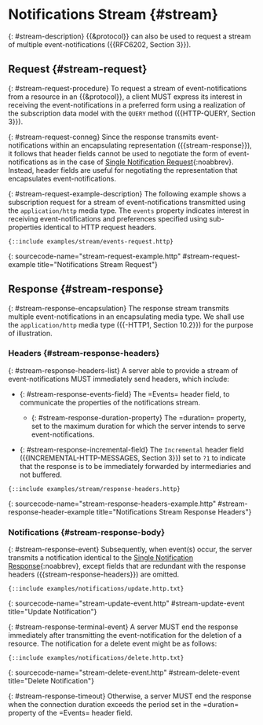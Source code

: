 # Notifications Stream {#stream}

{: #stream-description}
{{&protocol}} can also be used to request a stream of multiple event-notifications ({{RFC6202, Section 3}}).

## Request {#stream-request}

{: #stream-request-procedure}
To request a stream of event-notifications from a resource in an {{&protocol}}, a client MUST express its interest in receiving the event-notifications in a preferred form using a realization of the subscription data model with the `QUERY` method ({{HTTP-QUERY, Section 3}}).

{: #stream-request-conneg}
Since the response transmits event-notifications within an encapsulating representation ({{stream-response}}), it follows that header fields cannot be used to negotiate the form of event-notifications as in the case of [Single Notification Request](#single-notification-request){:noabbrev}. Instead, header fields are useful for negotiating the representation that encapsulates event-notifications.

{: #stream-request-example-description}
The following example shows a subscription request for a stream of event-notifications transmitted using the `application/http` media type. The `events` property indicates interest in receiving event-notifications and preferences specified using sub-properties identical to HTTP request headers.

~~~ http-message
{::include examples/stream/events-request.http}
~~~
{: sourcecode-name="stream-request-example.http" #stream-request-example title="Notifications Stream Request"}

## Response {#stream-response}

{: #stream-response-encapsulation}
The response stream transmits multiple event-notifications in an encapsulating media type. We shall use the `application/http` media type ({{-HTTP1, Section 10.2}}) for the purpose of illustration.

### Headers {#stream-response-headers}

{: #stream-response-headers-list}
A server able to provide a stream of event-notifications MUST immediately send headers, which include:

+ {: #stream-response-events-field}
The =Events= header field, to communicate the properties of the notifications stream.

    + {: #stream-response-duration-property}
    The =duration= property, set to the maximum duration for which the server intends to serve event-notifications.

+ {: #stream-response-incremental-field}
The `Incremental` header field ({{INCREMENTAL-HTTP-MESSAGES, Section 3}}) set to `?1` to indicate that the response is to be immediately forwarded by intermediaries and not buffered.

~~~ http-message
{::include examples/stream/response-headers.http}

~~~
{: sourcecode-name="stream-response-headers-example.http" #stream-response-header-example title="Notifications Stream Response Headers"}

### Notifications {#stream-response-body}

{: #stream-response-event}
Subsequently, when event(s) occur, the server transmits a notification identical to the [Single Notification Response](#single-notification-response){:noabbrev}, except fields that are redundant with the response headers ({{stream-response-headers}}) are omitted.

~~~ http-message
{::include examples/notifications/update.http.txt}
~~~
{: sourcecode-name="stream-update-event.http" #stream-update-event title="Update Notification"}

{: #stream-response-terminal-event}
A server MUST end the response immediately after transmitting the event-notification for the deletion of a resource. The notification for a delete event might be as follows:

~~~ http-message
{::include examples/notifications/delete.http.txt}
~~~
{: sourcecode-name="stream-delete-event.http" #stream-delete-event title="Delete Notification"}

{: #stream-response-timeout}
Otherwise, a server MUST end the response when the connection duration exceeds the period set in the =duration= property of the =Events= header field.
